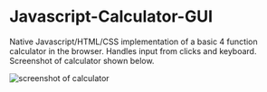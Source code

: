# Javascript-Calculator-GUI
Native Javascript/HTML/CSS implementation of a basic 4 function calculator in the browser. Handles input from clicks and keyboard. Screenshot of calculator shown below.

![screenshot of calculator](https://github.com/khanmoha/Javascript-Calculator-GUI/blob/master/images/calculator-screenshot.PNG?raw=true)
